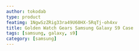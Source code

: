 ```yaml
---
author: tokodab
type: product
featimg: 1NgwSzZRig33ra49U60HX-5RqTj-oh4xv
title: Golden Watch Gears Samsung Galaxy S9 Case
tags: [samsung, galaxy, s9]
category: [samsung]
---
```

